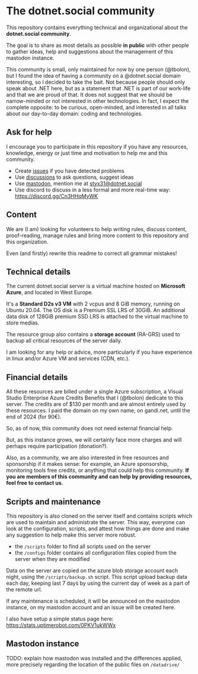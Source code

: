 # The dotnet.social community

This repository contains everything technical and organizational about the **dotnet.social community**.

The goal is to share as most details as possible **in public** with other people to gather ideas, help and suggestions about the management of this mastodon instance.

This community is small, only maintained for now by one person (@tbolon), but I found the idea of having a community on a @dotnet.social domain interesting, so I decided to take the bait.
Not because people should only speak about .NET here, but as a statement that .NET is part of our work-life and that we are proud of that.
It does not suggest that we should be narrow-minded or not interested in other technologies. In fact, I expect the complete opposite: to be curious, open-minded, and interested in all talks about our day-to-day domain: coding and technologies.

## Ask for help

I encourage you to participate in this repository if you have any resources, knowledge, energy or just time and motivation to help me and this community.

* Create [issues](https://github.com/dotnet-social/community/issues) if you have detected problems
* Use [discussions](https://github.com/dotnet-social/community/discussions) to ask questions, suggest ideas
* Use [mastodon](https://dotnet.social/home), mention me at [styx31@dotnet.social](https://dotnet.social/@styx31)
* Use discord to discuss in a less formal and more real-time way: https://discord.gg/Cn3HHqMyWK

## Content

We are (I am) looking for volunteers to help writing rules, discuss content, proof-reading, manage rules and bring more content to this repository and this organization.

Even (and firstly) rewrite this readme to correct all grammar mistakes!

## Technical details

The current dotnet.social server is a virtual machine hosted on **Microsoft Azure**, and located in West Europe.

It's a **Standard D2s v3 VM** with 2 vcpus and 8 GiB memory, running on Ubuntu 20.04.
The OS disk is a Premium SSL LRS of 30GiB. An additional data disk of 128GiB premium SSD LRS is attached to the virtual machine to store medias.

The resource group also contains a **storage account** (RA-GRS) used to backup all critical resources of the server daily.

I am looking for any help or advice, more particularly if you have experience in linux and/or Azure VM and services (CDN, etc.).

## Financial details

All these resources are billed under a single Azure subscription, a Visual Studio Enterprise Azure Credits Benefits that I (@tbolon) dedicate to this server.
The credits are of $130 per month and are almost entirely used by these resources.
I paid the domain on my own name, on gandi.net, until the end of 2024 (for 90€).

So, as of now, this community does not need external financial help.

But, as this instance grows, we will certainly face more charges and will perhaps require participation (donation?).

Also, as a community, we are also interested in free resources and sponsorship if it makes sense: for example, an Azure sponsorship, monitoring tools free credits, or anything that could help this community. **If you are members of this community and can help by providing resources, feel free to contact us.**

## Scripts and maintenance

This repository is also cloned on the server itself and contains scripts which are used to maintain and administrate the server.
This way, everyone can look at the configuration, scripts, and attest how things are done and make any suggestion to help make this server more robust.

* the `/scripts` folder to find all scripts used on the server
* the `/configs` folder contains all configuration files copied from the server when they are modified

Data on the server are copied on the azure blob storage account each night, using the `/scripts/backup.sh` script.
This script upload backup data each day, keeping last 7 days by using the current day of week as a part of the remote url.

If any maintenance is scheduled, it will be announced on the mastodon instance, on my mastodon account and an issue will be created here.

I also have setup a simple status page here: https://stats.uptimerobot.com/0PKV1ukWWx

## Mastodon instance

TODO: explain how mastodon was installed and the differences applied, more precisely regarding the location of the public files on `/datadrive/`
